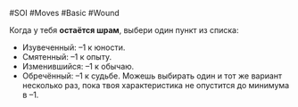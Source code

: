 #SOI #Moves #Basic #Wound 

Когда у тебя **остаётся шрам**, выбери один пункт из списка: 
-  Изувеченный: –1 к юности. 
-  Смятенный: –1 к опыту. 
-  Изменившийся: –1 к обычаю. 
-  Обречённый: –1 к судьбе. 
Можешь выбирать один и тот же вариант несколько раз, пока твоя характеристика не опустится до минимума в –1.